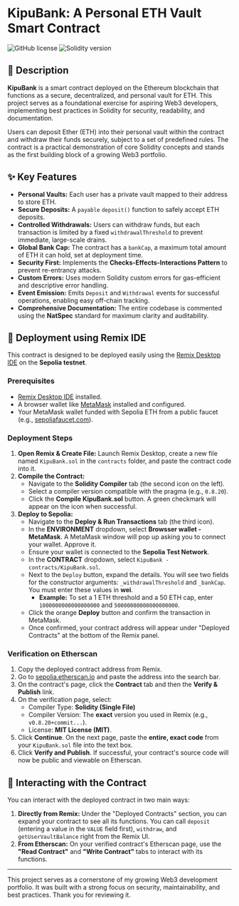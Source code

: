 # KipuBank: A Personal ETH Vault Smart Contract

![GitHub license](https://img.shields.io/badge/license-MIT-blue.svg) ![Solidity version](https://img.shields.io/badge/solidity-%5E0.8.20-lightgrey)

## 📜 Description

**KipuBank** is a smart contract deployed on the Ethereum blockchain that functions as a secure, decentralized, and personal vault for ETH. This project serves as a foundational exercise for aspiring Web3 developers, implementing best practices in Solidity for security, readability, and documentation.

Users can deposit Ether (ETH) into their personal vault within the contract and withdraw their funds securely, subject to a set of predefined rules. The contract is a practical demonstration of core Solidity concepts and stands as the first building block of a growing Web3 portfolio.

## ✨ Key Features

*   **Personal Vaults:** Each user has a private vault mapped to their address to store ETH.
*   **Secure Deposits:** A `payable` `deposit()` function to safely accept ETH deposits.
*   **Controlled Withdrawals:** Users can withdraw funds, but each transaction is limited by a fixed `withdrawalThreshold` to prevent immediate, large-scale drains.
*   **Global Bank Cap:** The contract has a `bankCap`, a maximum total amount of ETH it can hold, set at deployment time.
*   **Security First:** Implements the **Checks-Effects-Interactions Pattern** to prevent re-entrancy attacks.
*   **Custom Errors:** Uses modern Solidity custom errors for gas-efficient and descriptive error handling.
*   **Event Emission:** Emits `Deposit` and `Withdrawal` events for successful operations, enabling easy off-chain tracking.
*   **Comprehensive Documentation:** The entire codebase is commented using the **NatSpec** standard for maximum clarity and auditability.

## 🚀 Deployment using Remix IDE

This contract is designed to be deployed easily using the [Remix Desktop IDE](https://remix-project.org/) on the **Sepolia testnet**.

### Prerequisites

*   [Remix Desktop IDE](https://github.com/ethereum/remix-desktop/releases) installed.
*   A browser wallet like [MetaMask](https://metamask.io/) installed and configured.
*   Your MetaMask wallet funded with Sepolia ETH from a public faucet (e.g., [sepoliafaucet.com](https://sepoliafaucet.com/)).

### Deployment Steps

1.  **Open Remix & Create File:** Launch Remix Desktop, create a new file named `KipuBank.sol` in the `contracts` folder, and paste the contract code into it.
2.  **Compile the Contract:**
    *   Navigate to the **Solidity Compiler** tab (the second icon on the left).
    *   Select a compiler version compatible with the pragma (e.g., `0.8.20`).
    *   Click the **Compile KipuBank.sol** button. A green checkmark will appear on the icon when successful.
3.  **Deploy to Sepolia:**
    *   Navigate to the **Deploy & Run Transactions** tab (the third icon).
    *   In the **ENVIRONMENT** dropdown, select **Browsser wallet - MetaMask**. A MetaMask window will pop up asking you to connect your wallet. Approve it.
    *   Ensure your wallet is connected to the **Sepolia Test Network**.
    *   In the **CONTRACT** dropdown, select `KipuBank - contracts/KipuBank.sol`.
    *   Next to the `Deploy` button, expand the details. You will see two fields for the constructor arguments: `_withdrawalThreshold` and `_bankCap`. You must enter these values in **wei**.
        *   **Example:** To set a 1 ETH threshold and a 50 ETH cap, enter `1000000000000000000` and `50000000000000000000`.
    *   Click the orange **Deploy** button and confirm the transaction in MetaMask.
    *   Once confirmed, your contract address will appear under "Deployed Contracts" at the bottom of the Remix panel.

### Verification on Etherscan

1.  Copy the deployed contract address from Remix.
2.  Go to [sepolia.etherscan.io](https://sepolia.etherscan.io/) and paste the address into the search bar.
3.  On the contract's page, click the **Contract** tab and then the **Verify & Publish** link.
4.  On the verification page, select:
    *   Compiler Type: **Solidity (Single File)**
    *   Compiler Version: The **exact** version you used in Remix (e.g., `v0.8.20+commit...`).
    *   License: **MIT License (MIT)**.
5.  Click **Continue**. On the next page, paste the **entire, exact code** from your `KipuBank.sol` file into the text box.
6.  Click **Verify and Publish**. If successful, your contract's source code will now be public and viewable on Etherscan.

## 🔌 Interacting with the Contract

You can interact with the deployed contract in two main ways:

1.  **Directly from Remix:** Under the "Deployed Contracts" section, you can expand your contract to see all its functions. You can call `deposit` (entering a value in the `VALUE` field first), `withdraw`, and `getUserVaultBalance` right from the Remix UI.
2.  **From Etherscan:** On your verified contract's Etherscan page, use the **"Read Contract"** and **"Write Contract"** tabs to interact with its functions.

---

This project serves as a cornerstone of my growing Web3 development portfolio. It was built with a strong focus on security, maintainability, and best practices. Thank you for reviewing it.